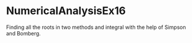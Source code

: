 # NumericalAnalysisEx16
Finding all the roots in two methods and integral with the help of Simpson and Bomberg.
